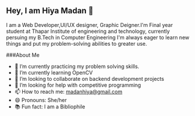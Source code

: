 ## Hey, I am Hiya Madan 👋

I am a Web Developer,UI/UX designer, Graphic Deigner.I'm Final year student at Thapar Institute of engineering and technology, currently persuing my B.Tech in Computer Engineering I'm always eager to learn new things and put my problem-solving abilities to greater use.


###About Me
- 🔭 I’m currently practicing my problem solving skills.
- 🌱 I’m currently learning OpenCV
- 👯 I’m looking to collaborate on backend development projects
- 🤔 I’m looking for help with competitive programming
- 📫 How to reach me: madanhiya@gmail.com
- 😄 Pronouns: She/her
- 📚 Fun fact: I am a Bibliophile

